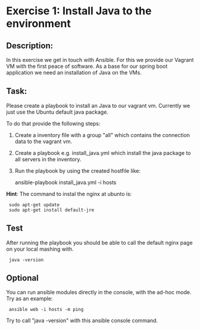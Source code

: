# Exercise 1: Install Java to the environment

## Description: 

In this exercise we get in touch with Ansible. For this we provide our Vagrant VM with the first peace of software. 
As a base for our spring boot application we need an installation of Java on the VMs.

## Task:

Please create a playbook to install an Java to our vagrant vm. Currently we just use the Ubuntu default java package.

To do that provide the following steps:

1. Create a inventory file with a group "all" which contains the connection data to the vagrant vm.
2. Create a playbook e.g. install_java.yml which install the java package to all servers in the inventory.
3. Run the playbook by using the created hostfile like:

     
     ansible-playbook install_java.yml -i hosts 

**Hint**: The command to instal the nginx at ubunto is:

     sudo apt-get update
     sudo apt-get install default-jre


## Test

After running the playbook you should be able to call the default nginx page on your local mashing with. 

     java -version
     
      
## Optional

You can run ansible modules directly in the console, with the ad-hoc mode. Try as an example:

     ansible web -i hosts -m ping

Try to call "java -version" with this ansible console command.

